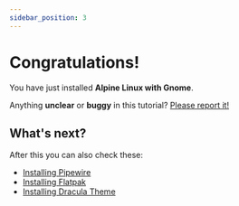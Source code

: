 ```yaml
---
sidebar_position: 3
---
```


# Congratulations!

You have just installed **Alpine Linux with Gnome**.

Anything **unclear** or **buggy** in this tutorial? [Please report it!](https://github.com/cassiofb-dev/cassio-souza)

## What's next?

After this you can also check these:

- [Installing Pipewire](../alpine-gnome-customization/installing-pipewire)
- [Installing Flatpak](../alpine-gnome-customization/installing-flatpak)
- [Installing Dracula Theme](../alpine-gnome-customization/installing-dracula-theme-in-gnome)
